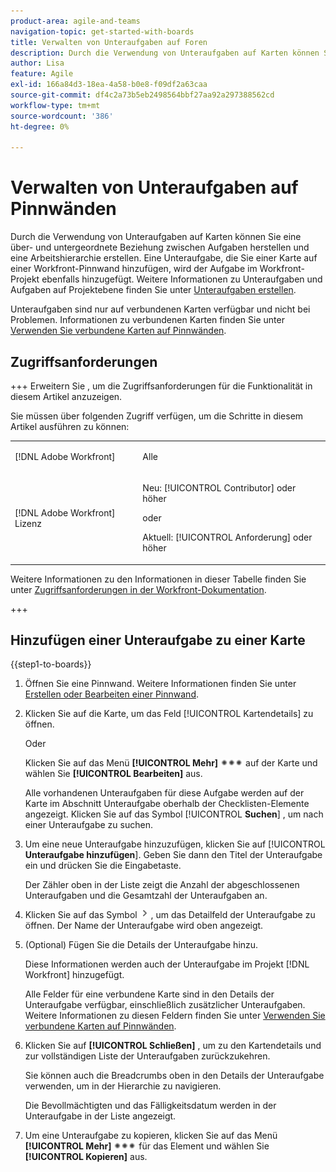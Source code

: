 ```yaml
---
product-area: agile-and-teams
navigation-topic: get-started-with-boards
title: Verwalten von Unteraufgaben auf Foren
description: Durch die Verwendung von Unteraufgaben auf Karten können Sie eine über- und untergeordnete Beziehung zwischen Aufgaben herstellen und eine Arbeitshierarchie erstellen.
author: Lisa
feature: Agile
exl-id: 166a84d3-18ea-4a58-b0e8-f09df2a63caa
source-git-commit: df4c2a73b5eb2498564bbf27aa92a297388562cd
workflow-type: tm+mt
source-wordcount: '386'
ht-degree: 0%

---
```


# Verwalten von Unteraufgaben auf Pinnwänden

Durch die Verwendung von Unteraufgaben auf Karten können Sie eine über- und untergeordnete Beziehung zwischen Aufgaben herstellen und eine Arbeitshierarchie erstellen. Eine Unteraufgabe, die Sie einer Karte auf einer Workfront-Pinnwand hinzufügen, wird der Aufgabe im Workfront-Projekt ebenfalls hinzugefügt. Weitere Informationen zu Unteraufgaben und Aufgaben auf Projektebene finden Sie unter [Unteraufgaben erstellen](/help/quicksilver/manage-work/tasks/create-tasks/create-subtasks.md).

Unteraufgaben sind nur auf verbundenen Karten verfügbar und nicht bei Problemen. Informationen zu verbundenen Karten finden Sie unter [Verwenden Sie verbundene Karten auf Pinnwänden](/help/quicksilver/agile/get-started-with-boards/connected-cards.md).

## Zugriffsanforderungen

+++ Erweitern Sie , um die Zugriffsanforderungen für die Funktionalität in diesem Artikel anzuzeigen.

Sie müssen über folgenden Zugriff verfügen, um die Schritte in diesem Artikel ausführen zu können:

<table style="table-layout:auto"> 
 <col> 
 <col> 
 <tbody> 
  <tr> 
   <td role="rowheader">[!DNL Adobe Workfront]</td> 
   <td> <p>Alle</p> </td> 
  </tr> 
  <tr> 
   <td role="rowheader">[!DNL Adobe Workfront] Lizenz</td> 
   <td> 
   <p>Neu: [!UICONTROL Contributor] oder höher</p> 
   <p>oder</p>
   <p>Aktuell: [!UICONTROL Anforderung] oder höher</p>
   </td> 
  </tr> 
 </tbody> 
</table>

Weitere Informationen zu den Informationen in dieser Tabelle finden Sie unter [Zugriffsanforderungen in der Workfront-Dokumentation](/help/quicksilver/administration-and-setup/add-users/access-levels-and-object-permissions/access-level-requirements-in-documentation.md).

+++

## Hinzufügen einer Unteraufgabe zu einer Karte

{{step1-to-boards}}

1. Öffnen Sie eine Pinnwand. Weitere Informationen finden Sie unter [Erstellen oder Bearbeiten einer Pinnwand](../../agile/get-started-with-boards/create-edit-board.md).
1. Klicken Sie auf die Karte, um das Feld [!UICONTROL Kartendetails] zu öffnen.

   Oder

   Klicken Sie auf das Menü **[!UICONTROL Mehr]** ![Mehr Menü](assets/more-icon-spectrum.png) auf der Karte und wählen Sie **[!UICONTROL Bearbeiten]** aus.

   Alle vorhandenen Unteraufgaben für diese Aufgabe werden auf der Karte im Abschnitt Unteraufgabe oberhalb der Checklisten-Elemente angezeigt. Klicken Sie auf das Symbol [!UICONTROL **Suchen**] , um nach einer Unteraufgabe zu suchen.

1. Um eine neue Unteraufgabe hinzuzufügen, klicken Sie auf [!UICONTROL **Unteraufgabe hinzufügen**]. Geben Sie dann den Titel der Unteraufgabe ein und drücken Sie die Eingabetaste.

   Der Zähler oben in der Liste zeigt die Anzahl der abgeschlossenen Unteraufgaben und die Gesamtzahl der Unteraufgaben an.

1. Klicken Sie auf das Symbol ![Details](assets/checklist-chevron.png) , um das Detailfeld der Unteraufgabe zu öffnen. Der Name der Unteraufgabe wird oben angezeigt.
1. (Optional) Fügen Sie die Details der Unteraufgabe hinzu.

   Diese Informationen werden auch der Unteraufgabe im Projekt [!DNL Workfront] hinzugefügt.

   Alle Felder für eine verbundene Karte sind in den Details der Unteraufgabe verfügbar, einschließlich zusätzlicher Unteraufgaben. Weitere Informationen zu diesen Feldern finden Sie unter [Verwenden Sie verbundene Karten auf Pinnwänden](/help/quicksilver/agile/get-started-with-boards/connected-cards.md).

1. Klicken Sie auf **[!UICONTROL Schließen]** , um zu den Kartendetails und zur vollständigen Liste der Unteraufgaben zurückzukehren.

   Sie können auch die Breadcrumbs oben in den Details der Unteraufgabe verwenden, um in der Hierarchie zu navigieren.

   Die Bevollmächtigten und das Fälligkeitsdatum werden in der Unteraufgabe in der Liste angezeigt.

1. Um eine Unteraufgabe zu kopieren, klicken Sie auf das Menü **[!UICONTROL Mehr]** ![Mehr Menü](assets/more-icon-spectrum.png) für das Element und wählen Sie **[!UICONTROL Kopieren]** aus.
